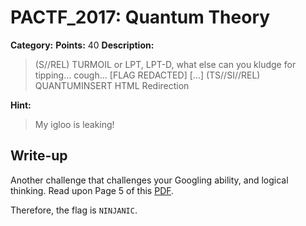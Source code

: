 # PACTF_2017: Quantum Theory

**Category:**
**Points:** 40
**Description:**

>(S//REL) TURMOIL
or LPT, LPT-D, what else can you kludge for tipping… cough… [FLAG REDACTED] […]
(TS//SI//REL) QUANTUMINSERT
HTML Redirection

**Hint:**

>My igloo is leaking!

## Write-up
Another challenge that challenges your Googling ability, and logical thinking. Read upon Page 5 of this [PDF](https://www.eff.org/files/2015/01/28/20150117-spiegel-quantumtheory_is_a_set_of_technologies_allowing_man-on-the-side_interference_attacks_on_tcp-ip_connections_includes_straightbizarre_and_daredevil_0.pdf).

Therefore, the flag is `NINJANIC`.
